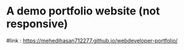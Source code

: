 # A demo portfolio website (not responsive)
#link : https://mehedihasan712277.github.io/webdeveloper-portfolio/

